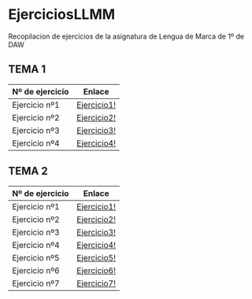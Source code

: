 # EjerciciosLLMM
Recopilacion de ejercicios de la asignatura de Lengua de Marca de 1º de DAW


## TEMA 1 

Nº de ejercicio | Enlace
------------ | -------------
Ejercicio nº1  |  [Ejercicio1!](TEMA1/Ejercicio1.html )
Ejercicio nº2  |  [Ejercicio2!](TEMA1/Actividad_1_2)
Ejercicio nº3  |  [Ejercicio3!](TEMA1/Actividad_1_3)
Ejercicio nº4  |  [Ejercicio4!](Trabajos/README)

## TEMA 2

Nº de ejercicio | Enlace
------------ | -------------
Ejercicio nº1 | [Ejercicio1!](TEMA2/T2_ActividadHTML_1.html)
Ejercicio nº2 | [Ejercicio2!](TEMA2/T2_ActividadHTML_2.html)
Ejercicio nº3 | [Ejercicio3!](TEMA2/T2_ActividadHTML_3.html)
Ejercicio nº4 | [Ejercicio4!](TEMA2/T2_ActividadHTML_4.html)
Ejercicio nº5 | [Ejercicio5!](TEMA2/actividad5/indice.html)
Ejercicio nº6 | [Ejercicio6!](TEMA2/T2_ActividadHTML_6.html)
Ejercicio nº7 | [Ejercicio7!](TEMA2/T2_ActividadHTML_7.html)
